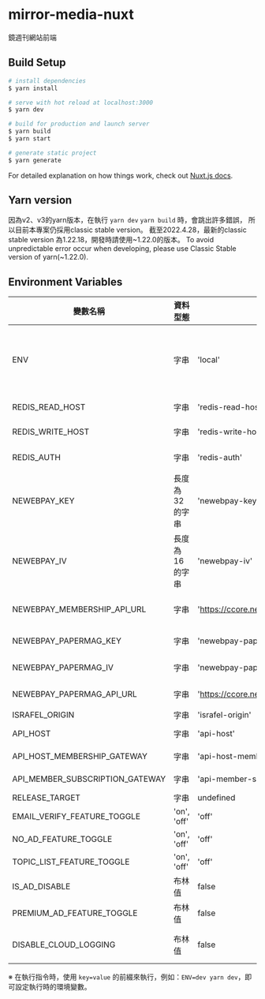 # mirror-media-nuxt

鏡週刊網站前端

## Build Setup

```bash
# install dependencies
$ yarn install

# serve with hot reload at localhost:3000
$ yarn dev

# build for production and launch server
$ yarn build
$ yarn start

# generate static project
$ yarn generate
```

For detailed explanation on how things work, check out [Nuxt.js docs](https://nuxtjs.org).

## Yarn version
因為v2、v3的yarn版本，在執行 `yarn dev` `yarn build` 時，會跳出許多錯誤，
所以目前本專案仍採用classic stable version。
截至2022.4.28，最新的classic stable version 為1.22.18，開發時請使用~1.22.0的版本。
To avoid unpredictable error occur when developing, please use Classic Stable version of yarn(~1.22.0).

## Environment Variables
| 變數名稱 | 資料型態 | 初始值 | 變數說明 |
| --- | --- | --- | --- |
| ENV | 字串 | 'local' | 系統環境，目前已知有；`local`、`dev`、`staging`、`production` 和 `lighthouse` |
| REDIS_READ_HOST | 字串 | 'redis-read-host' | 讀取用的 Redis hostname or ip |
| REDIS_WRITE_HOST | 字串 | 'redis-write-host' | 寫入用的 Redis hostname or ip |
| REDIS_AUTH | 字串 | 'redis-auth' | Reids 驗證用資訊 |
| NEWEBPAY_KEY | 長度為 32 的字串 | 'newebpay-key' | 藍新支付 API key (Premium 訂閱) |
| NEWEBPAY_IV | 長度為 16 的字串 | 'newebpay-iv' | 藍新支付 API iv (Premium 訂閱) |
| NEWEBPAY_MEMBERSHIP_API_URL | 字串 | 'https://ccore.newebpay.com/MPG/mpg_gateway' | 藍新支付 API URL (Premium 訂閱) |
| NEWEBPAY_PAPERMAG_KEY | 字串 | 'newebpay-papermag-key' | 藍新支付 API key (紙本雜誌) |
| NEWEBPAY_PAPERMAG_IV | 字串 | 'newebpay-papermag-iv' | 藍新支付 API iv (紙本雜誌) |
| NEWEBPAY_PAPERMAG_API_URL | 字串 | 'https://ccore.newebpay.com/MPG/mpg_gateway' | 藍新支付 API URL (紙本雜誌) |
| ISRAFEL_ORIGIN | 字串 | 'israfel-origin' | Israfel URL |
| API_HOST | 字串 | 'api-host' | API GATEWAY URL |
| API_HOST_MEMBERSHIP_GATEWAY | 字串 | 'api-host-membership-gateway' | API GATEWAY URL |
| API_MEMBER_SUBSCRIPTION_GATEWAY | 字串 | 'api-member-subscription-gateway' | API GATEWAY URL |
| RELEASE_TARGET | 字串 | undefined | |
| EMAIL_VERIFY_FEATURE_TOGGLE | 'on', 'off' | 'off' | |
| NO_AD_FEATURE_TOGGLE | 'on', 'off' | 'off' | |
| TOPIC_LIST_FEATURE_TOGGLE | 'on', 'off' | 'off' | |
| IS_AD_DISABLE | 布林值 | false | | |
| PREMIUM_AD_FEATURE_TOGGLE | 布林值 | false | 用 'on' 啟用的數值 ... |
| DISABLE_CLOUD_LOGGING | 布林值 | false | 關閉 gcloud/logging 行為 |

※ 在執行指令時，使用 `key=value` 的前綴來執行，例如：`ENV=dev yarn dev`，即可設定執行時的環境變數。
